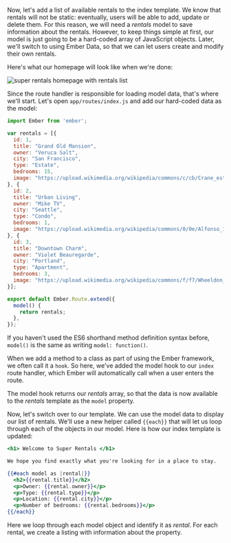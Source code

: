 Now, let's add a list of available rentals to the index template. We know that rentals will not be static: eventually, users will be able to add, update or delete them.  For this reason, we will need a _rentals_ model to save information about the rentals. However, to keep things simple at first, our model is just going to be a hard-coded array of JavaScript objects. Later, we'll switch to using Ember Data, so that we can let users create and modify their own rentals.

Here's what our homepage will look like when we're done:

![super rentals homepage with rentals list](../../images/models/super-rentals-index-with-list.png)

Since the route handler is responsible for loading model data, that's where we'll start. Let's open `app/routes/index.js` and add our hard-coded data as the model:

```app/routes/index.js
import Ember from 'ember';

var rentals = [{
  id: 1,
  title: "Grand Old Mansion",
  owner: "Veruca Salt",
  city: "San Francisco",
  type: "Estate",
  bedrooms: 15,
  image: "https://upload.wikimedia.org/wikipedia/commons/c/cb/Crane_estate_(5).jpg"
}, {
  id: 2,
  title: "Urban Living",
  owner: "Mike TV",
  city: "Seattle",
  type: "Condo",
  bedrooms: 1,
  image: "https://upload.wikimedia.org/wikipedia/commons/0/0e/Alfonso_13_Highrise_Tegucigalpa.jpg"
}, {
  id: 3,
  title: "Downtown Charm",
  owner: "Violet Beauregarde",
  city: "Portland",
  type: "Apartment",
  bedrooms: 3,
  image: "https://upload.wikimedia.org/wikipedia/commons/f/f7/Wheeldon_Apartment_Building_-_Portland_Oregon.jpg"
}];

export default Ember.Route.extend({
  model() {
    return rentals;
  },
});
```

If you haven't used the ES6 shorthand method definition syntax before, `model()` is the same as writing `model: function()`.

When we add a method to a class as part of using the Ember framework, we often call it a `hook`. So here, we've added the model hook to our `index` route handler, which Ember will automatically call when a user enters the route.

The model hook returns our _rentals_ array, so that the data is now available to the _rentals_ template as the `model` property.

Now, let's switch over to our template. We can use the model data to display our list of rentals.  We'll use a new helper called `{{each}}` that will let us loop through each of the objects in our model.  Here is how our index template is updated:

```app/templates/index.hbs
<h1> Welcome to Super Rentals </h1>

We hope you find exactly what you're looking for in a place to stay.

{{#each model as |rental|}}
  <h2>{{rental.title}}</h2>
  <p>Owner: {{rental.owner}}</p>
  <p>Type: {{rental.type}}</p>
  <p>Location: {{rental.city}}</p>
  <p>Number of bedrooms: {{rental.bedrooms}}</p>
{{/each}}
```

Here we loop through each model object and identify it as _rental_. For each
rental, we create a listing with information about the property.
